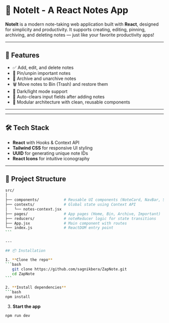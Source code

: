 # 📝 NoteIt - A React Notes App

**NoteIt** is a modern note-taking web application built with **React**, designed for simplicity and productivity. It supports creating, editing, pinning, archiving, and deleting notes — just like your favorite productivity apps!

---

## 🚀 Features

- ✅ Add, edit, and delete notes
- 📌 Pin/unpin important notes
- 📂 Archive and unarchive notes
- 🗑️ Move notes to Bin (Trash) and restore them
- 🌙 Dark/light mode support
- 🧹 Auto-clears input fields after adding notes
- 🎯 Modular architecture with clean, reusable components

---

---

## 🛠️ Tech Stack

- **React** with Hooks & Context API
- **Tailwind CSS** for responsive UI styling
- **UUID** for generating unique note IDs
- **React Icons** for intuitive iconography

---

## 📁 Project Structure

````bash
src/
│
├── components/           # Reusable UI components (NoteCard, NavBar, SideBar, etc.)
├── contexts/             # Global state using Context API
│   └── notes-context.jsx
├── pages/                # App pages (Home, Bin, Archive, Important)
├── reducers/             # noteReducer logic for state transitions
├── App.jsx               # Main component with routes
└── index.js              # ReactDOM entry point
```

---

## 📦 Installation

1. **Clone the repo**
```bash
   git clone https://github.com/sagnikbera/ZapNote.git
   cd ZapNote
```

2. **Install dependencies**
```bash
npm install
````

3. **Start the app**

```bash
npm run dev
```
